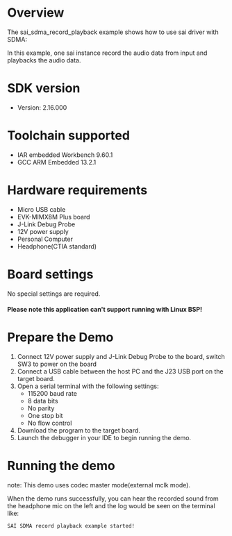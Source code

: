 Overview
========
The sai_sdma_record_playback example shows how to use sai driver with SDMA:

In this example, one sai instance record the audio data from input and playbacks the audio data.

SDK version
===========
- Version: 2.16.000

Toolchain supported
===================
- IAR embedded Workbench  9.60.1
- GCC ARM Embedded  13.2.1

Hardware requirements
=====================
- Micro USB cable
- EVK-MIMX8M Plus board
- J-Link Debug Probe
- 12V power supply
- Personal Computer
- Headphone(CTIA standard)

Board settings
==============
No special settings are required.

#### Please note this application can't support running with Linux BSP! ####

Prepare the Demo
================
1.  Connect 12V power supply and J-Link Debug Probe to the board, switch SW3 to power on the board
2.  Connect a USB cable between the host PC and the J23 USB port on the target board.
3.  Open a serial terminal with the following settings:
    - 115200 baud rate
    - 8 data bits
    - No parity
    - One stop bit
    - No flow control
4.  Download the program to the target board.
5.  Launch the debugger in your IDE to begin running the demo.

Running the demo
================
note: This demo uses codec master mode(external mclk mode).

When the demo runs successfully, you can hear the recorded sound from the headphone mic on the left and the log would be seen on the terminal like:

~~~~~~~~~~~~~~~~~~~
SAI SDMA record playback example started!
~~~~~~~~~~~~~~~~~~~

